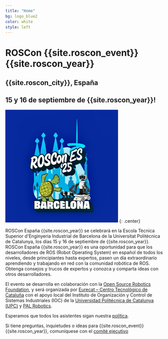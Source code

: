 ```yaml
---
title: "Home"
bg: logo_blue2
color: white
style: left
---
```

# ROSCon {{site.roscon_event}} {{site.roscon_year}}

## {{site.roscon_city}}, España

## 15 y 16 de septiembre de {{site.roscon_year}}!


<img src="./img/RosConES2025.png" alt="ROSCon {{site.roscon_event}} {{site.roscon_year}}" style="width:70%"/>
{: .center}

ROSCon España {{site.roscon_year}} se celebrará en la Escola Tècnica Superior d'Enginyeria Industrial de Barcelona de la Universitat Politècnica de Catalunya, los días 15 y 16 de septiembre de {{site.roscon_year}}. ROSCon España {{site.roscon_year}} es una oportunidad para que los desarrolladores de ROS (Robot Operating System) en español de todos los niveles, desde principiantes hasta expertos, pasen un día extraordinario aprendiendo y trabajando en red con la comunidad robótica de ROS. Obtenga consejos y trucos de expertos y conozca y comparta ideas con otros desarrolladores.

El evento se desarrolla en colaboración con la [Open Source Robotics Foundation](https://www.openrobotics.org), y será organizada por [Eurecat – Centro Tecnológico de Cataluña](https://eurecat.org/home/es/) con el apoyo local del Instituto de Organización y Control de Sistemas Industriales (IOC) de la [Universidad Politécnica de Catalunya (UPC)](https://www.upc.edu/ca) y [PAL Robotics](https://pal-robotics.com/es/).

Esperamos que todos los asistentes sigan nuestra [política](#codigo-de-conducta).

Si tiene preguntas, inquietudes o ideas para {{site.roscon_event}} {{site.roscon_year}}, comuníquese con el <a href="mailto:rosconferencespain@gmail.com">comité ejecutivo</a>




